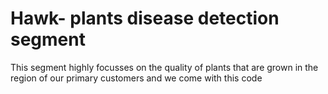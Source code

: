 # Hawk- plants disease detection  segment

This segment highly focusses on the quality of plants that are grown in the region of our primary customers and we come with this code 
